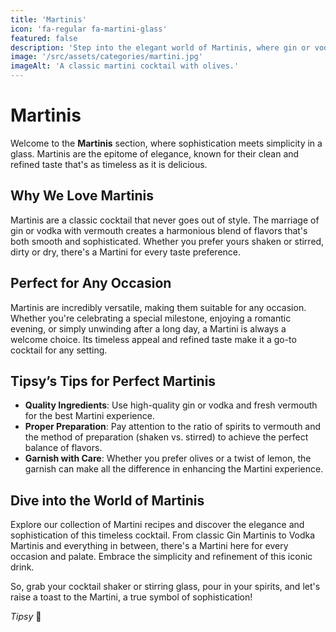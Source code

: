 ```yaml
---
title: 'Martinis'
icon: 'fa-regular fa-martini-glass'
featured: false
description: 'Step into the elegant world of Martinis, where gin or vodka meets vermouth for a timeless and sophisticated cocktail experience!'
image: '/src/assets/categories/martini.jpg'
imageAlt: 'A classic martini cocktail with olives.'
---
```


# Martinis

Welcome to the **Martinis** section, where sophistication meets simplicity in a glass. Martinis are the epitome of elegance, known for their clean and refined taste that's as timeless as it is delicious.

## Why We Love Martinis

Martinis are a classic cocktail that never goes out of style. The marriage of gin or vodka with vermouth creates a harmonious blend of flavors that's both smooth and sophisticated. Whether you prefer yours shaken or stirred, dirty or dry, there's a Martini for every taste preference.

## Perfect for Any Occasion

Martinis are incredibly versatile, making them suitable for any occasion. Whether you're celebrating a special milestone, enjoying a romantic evening, or simply unwinding after a long day, a Martini is always a welcome choice. Its timeless appeal and refined taste make it a go-to cocktail for any setting.

## Tipsy’s Tips for Perfect Martinis

-   **Quality Ingredients**: Use high-quality gin or vodka and fresh vermouth for the best Martini experience.
-   **Proper Preparation**: Pay attention to the ratio of spirits to vermouth and the method of preparation (shaken vs. stirred) to achieve the perfect balance of flavors.
-   **Garnish with Care**: Whether you prefer olives or a twist of lemon, the garnish can make all the difference in enhancing the Martini experience.

## Dive into the World of Martinis

Explore our collection of Martini recipes and discover the elegance and sophistication of this timeless cocktail. From classic Gin Martinis to Vodka Martinis and everything in between, there's a Martini here for every occasion and palate. Embrace the simplicity and refinement of this iconic drink.

So, grab your cocktail shaker or stirring glass, pour in your spirits, and let's raise a toast to the Martini, a true symbol of sophistication!

_Tipsy_ 🥂
